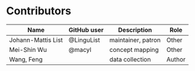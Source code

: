 # Contributors

Name | GitHub user | Description | Role
--- | --- | --- | ---
Johann-Mattis List | @LinguList | maintainer, patron | Other 
Mei-Shin Wu | @macyl | concept mapping | Other
Wang, Feng | | data collection | Author
